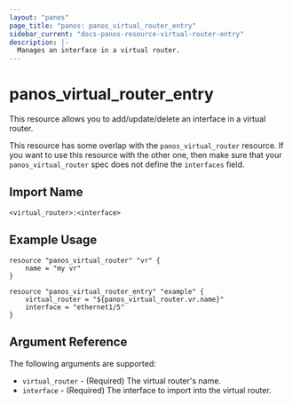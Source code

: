 ```yaml
---
layout: "panos"
page_title: "panos: panos_virtual_router_entry"
sidebar_current: "docs-panos-resource-virtual-router-entry"
description: |-
  Manages an interface in a virtual router.
---
```


# panos_virtual_router_entry

This resource allows you to add/update/delete an interface in a
virtual router.

This resource has some overlap with the `panos_virtual_router`
resource.  If you want to use this resource with the other one, then make
sure that your `panos_virtual_router` spec does not define the
`interfaces` field.


## Import Name

```
<virtual_router>:<interface>
```


## Example Usage

```hcl
resource "panos_virtual_router" "vr" {
    name = "my vr"
}

resource "panos_virtual_router_entry" "example" {
    virtual_router = "${panos_virtual_router.vr.name}"
    interface = "ethernet1/5"
}
```

## Argument Reference

The following arguments are supported:

* `virtual_router` - (Required) The virtual router's name.
* `interface` - (Required) The interface to import into the virtual router.
